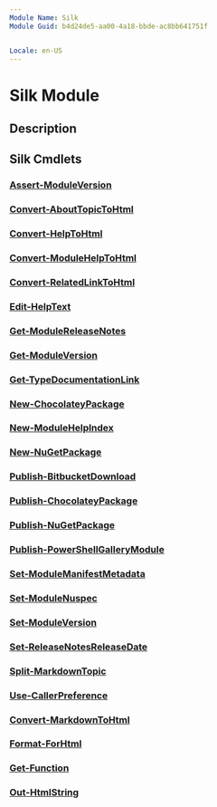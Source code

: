 ```yaml
---
Module Name: Silk
Module Guid: b4d24de5-aa00-4a18-bbde-ac8bb641751f


Locale: en-US
---
```


# Silk Module
## Description


## Silk Cmdlets
### [Assert-ModuleVersion](Assert-ModuleVersion.md)


### [Convert-AboutTopicToHtml](Convert-AboutTopicToHtml.md)


### [Convert-HelpToHtml](Convert-HelpToHtml.md)


### [Convert-ModuleHelpToHtml](Convert-ModuleHelpToHtml.md)


### [Convert-RelatedLinkToHtml](Convert-RelatedLinkToHtml.md)


### [Edit-HelpText](Edit-HelpText.md)


### [Get-ModuleReleaseNotes](Get-ModuleReleaseNotes.md)


### [Get-ModuleVersion](Get-ModuleVersion.md)


### [Get-TypeDocumentationLink](Get-TypeDocumentationLink.md)


### [New-ChocolateyPackage](New-ChocolateyPackage.md)


### [New-ModuleHelpIndex](New-ModuleHelpIndex.md)


### [New-NuGetPackage](New-NuGetPackage.md)


### [Publish-BitbucketDownload](Publish-BitbucketDownload.md)


### [Publish-ChocolateyPackage](Publish-ChocolateyPackage.md)


### [Publish-NuGetPackage](Publish-NuGetPackage.md)


### [Publish-PowerShellGalleryModule](Publish-PowerShellGalleryModule.md)


### [Set-ModuleManifestMetadata](Set-ModuleManifestMetadata.md)


### [Set-ModuleNuspec](Set-ModuleNuspec.md)


### [Set-ModuleVersion](Set-ModuleVersion.md)


### [Set-ReleaseNotesReleaseDate](Set-ReleaseNotesReleaseDate.md)


### [Split-MarkdownTopic](Split-MarkdownTopic.md)


### [Use-CallerPreference](Use-CallerPreference.md)


### [Convert-MarkdownToHtml](Convert-MarkdownToHtml.md)


### [Format-ForHtml](Format-ForHtml.md)


### [Get-Function](Get-Function.md)


### [Out-HtmlString](Out-HtmlString.md)



